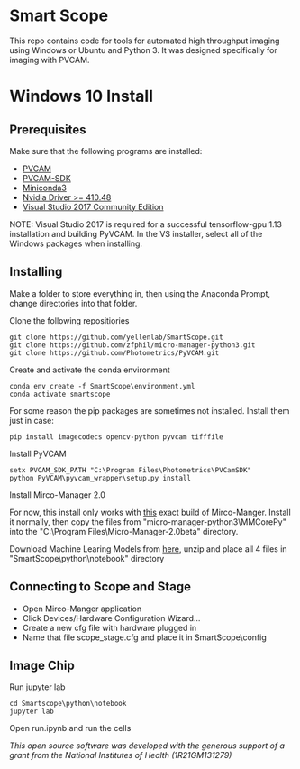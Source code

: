 # Smart Scope

This repo contains code for tools for automated high throughput imaging using Windows or Ubuntu and Python 3. It was designed specifically for imaging with PVCAM.

# Windows 10 Install

## Prerequisites

Make sure that the following programs are installed:
* [PVCAM](https://www.photometrics.com/support/software/#software)
* [PVCAM-SDK](https://www.photometrics.com/support/software/#software)
* [Miniconda3](https://conda.io/en/latest/miniconda.html)
* [Nvidia Driver >= 410.48](https://www.nvidia.com/Download/index.aspx?lang=en-us)
* [Visual Studio 2017 Community Edition](https://www.techspot.com/downloads/6278-visual-studio.html)

NOTE: Visual Studio 2017 is required for a successful tensorflow-gpu 1.13 installation and building PyVCAM. In the VS installer, select all of the Windows packages when installing.

## Installing
Make a folder to store everything in, then using the Anaconda Prompt, change directories into that folder.

Clone the following repositiories
```
git clone https://github.com/yellenlab/SmartScope.git
git clone https://github.com/zfphil/micro-manager-python3.git
git clone https://github.com/Photometrics/PyVCAM.git
```

Create and activate the conda environment
```
conda env create -f SmartScope\environment.yml
conda activate smartscope
```

For some reason the pip packages are sometimes not installed. Install them just in case:
```
pip install imagecodecs opencv-python pyvcam tifffile
```

Install PyVCAM
```
setx PVCAM_SDK_PATH "C:\Program Files\Photometrics\PVCamSDK"
python PyVCAM\pyvcam_wrapper\setup.py install
```

Install Mirco-Manager 2.0

For now, this install only works with [this](https://valelab4.ucsf.edu/~MM/nightlyBuilds/2.0.0-beta/Windows/MMSetup_64bit_2.0.0-beta3_20171106.exe) exact build of Mirco-Manger. Install it normally, then copy the files from "micro-manager-python3\MMCorePy" into the "C:\Program Files\Micro-Manager-2.0beta" directory.

Download Machine Learing Models from [here](https://www.dropbox.com/sh/jipfb9xnwcw1ssc/AACJAwnoaR7FSGBTrAv3fdhba?dl=0), unzip and place all 4 files in "SmartScope\python\notebook" directory


## Connecting to Scope and Stage
* Open Mirco-Manger application
* Click Devices/Hardware Configuration Wizard...
* Create a new cfg file with hardware plugged in
* Name that file scope_stage.cfg and place it in SmartScope\config

## Image Chip
Run jupyter lab 
```
cd Smartscope\python\notebook
jupyter lab
```

Open run.ipynb and run the cells


*This open source software was developed with the generous support of a grant from the National Institutes of Health (1R21GM131279)*

